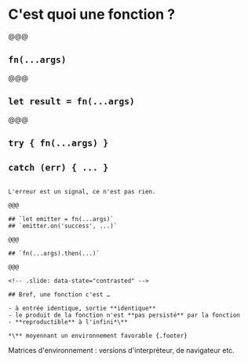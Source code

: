 <!-- .slide: data-state="contrasted" -->

# C'est quoi une **fonction** ?

@@@

## `fn(...args)`

@@@

## `let result = fn(...args)`

@@@

## `try { fn(...args) }`
## `catch (err) { ... }`

~~~~

L'erreur est un signal, ce n'est pas rien.

@@@

## `let emitter = fn(...args)`
## `emitter.on('success', ...)`

@@@

## `fn(...args).then(...)`

@@@

<!-- .slide: data-state="contrasted" -->

## Bref, une fonction c'est …

- à entrée identique, sortie **identique**
- le produit de la fonction n'est **pas persisté** par la fonction
- **reproductible** à l'infini*\**

*\** moyennant un environnement favorable {.footer}

~~~~

Matrices d'environnement : versions d'interpréteur, de navigateur etc.
